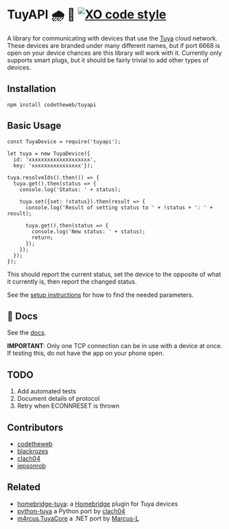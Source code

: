 # TuyAPI 🌧 🔌 [![XO code style](https://img.shields.io/badge/code_style-XO-5ed9c7.svg)](https://github.com/sindresorhus/xo)

A library for communicating with devices that use the [Tuya](http://tuya.com) cloud network. These devices are branded under many different names, but if port 6668 is open on your device chances are this library will work with it.
Currently only supports smart plugs, but it should be fairly trivial to add other types of devices.

## Installation

  `npm install codetheweb/tuyapi`

## Basic Usage

    const TuyaDevice = require('tuyapi');

    let tuya = new TuyaDevice({
      id: 'xxxxxxxxxxxxxxxxxxxx',
      key: 'xxxxxxxxxxxxxxxx'});

    tuya.resolveIds().then(() => {  
      tuya.get().then(status => {
        console.log('Status: ' + status);

        tuya.set({set: !status}).then(result => {
          console.log('Result of setting status to ' + !status + ': ' + result);

          tuya.get().then(status => {
            console.log('New status: ' + status);
            return;
          });
        });
      });
    });


This should report the current status, set the device to the opposite of what it currently is, then report the changed status.

See the [setup instructions](docs/SETUP.md) for how to find the needed parameters.

## 📓 Docs

See the [docs](docs/API.md).

**IMPORTANT**: Only one TCP connection can be in use with a device at once. If testing this, do not have the app on your phone open.

## TODO

1.  Add automated tests
2.  Document details of protocol
3.  Retry when ECONNRESET is thrown

## Contributors

-   [codetheweb](https://github.com/codetheweb)
-   [blackrozes](https://github.com/blackrozes)
-   [clach04](https://github.com/clach04)
-   [jepsonrob](https://github.com/jepsonrob)

## Related

-   [homebridge-tuya](https://github.com/codetheweb/homebridge-tuya-outlet): a [Homebridge](https://github.com/nfarina/homebridge) plugin for Tuya devices
-	[python-tuya](https://github.com/clach04/python-tuya) a Python port by [clach04](https://github.com/clach04)
-	[m4rcus.TuyaCore](https://github.com/Marcus-L/m4rcus.TuyaCore) a .NET port by [Marcus-L](https://github.com/Marcus-L)

